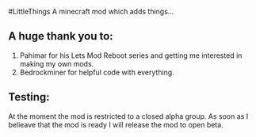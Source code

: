 #LittleThings
A minecraft mod which adds things...

## A huge thank you to:
1. Pahimar for his Lets Mod Reboot series and getting me interested in making my own mods. 
2. Bedrockminer for helpful code with everything.

## Testing:
At the moment the mod is restricted to a closed alpha group. As soon as I belieave that the mod is ready I will release the mod to open beta.